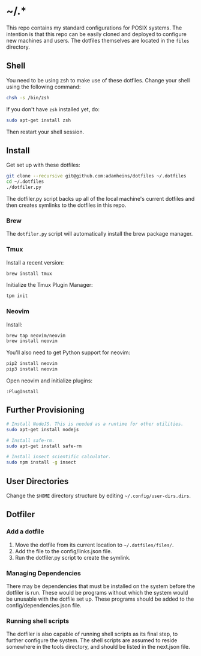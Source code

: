 # ~/.\*
This repo contains my standard configurations for POSIX systems. The intention
is that this repo can be easily cloned and deployed to configure new machines
and users. The dotfiles themselves are located in the `files` directory.

## Shell
You need to be using zsh to make use of these dotfiles. Change your shell using
the following command:

```sh
chsh -s /bin/zsh
```

If you don't have `zsh` installed yet, do:

```sh
sudo apt-get install zsh
```

Then restart your shell session.

## Install
Get set up with these dotfiles:

```sh
git clone --recursive git@github.com:adamheins/dotfiles ~/.dotfiles
cd ~/.dotfiles
./dotfiler.py
```

The dotfiler.py script backs up all of the local machine's current dotfiles and
then creates symlinks to the dotfiles in this repo.

### Brew
The `dotfiler.py` script will automatically install the brew package manager.

### Tmux
Install a recent version:

```sh
brew install tmux
```

Initialize the Tmux Plugin Manager:

```sh
tpm init
```

### Neovim
Install:

```sh
brew tap neovim/neovim
brew install neovim
```

You'll also need to get Python support for neovim:

```sh
pip2 install neovim
pip3 install neovim
```

Open neovim and initialize plugins:

```
:PlugInstall
```

## Further Provisioning
```sh
# Install NodeJS. This is needed as a runtime for other utilities.
sudo apt-get install nodejs

# Install safe-rm.
sudo apt-get install safe-rm

# Install insect scientific calculator.
sudo npm install -g insect
```

## User Directories
Change the `$HOME` directory structure by editing `~/.config/user-dirs.dirs`.

## Dotfiler

### Add a dotfile
1. Move the dotfile from its current location to `~/.dotfiles/files/`.
2. Add the file to the config/links.json file.
3. Run the dotfiler.py script to create the symlink.

### Managing Dependencies
There may be dependencies that must be installed on the system before the
dotfiler is run. These would be programs without which the system would be
unusable with the dotfile set up. These programs should be added to the
config/dependencies.json file.

### Running shell scripts
The dotfiler is also capable of running shell scripts as its final step, to
further configure the system. The shell scripts are assumed to reside somewhere
in the tools directory, and should be listed in the next.json file.
